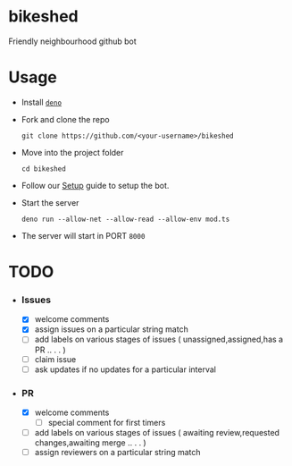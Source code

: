 # bikeshed

Friendly neighbourhood github bot

# Usage

- Install [`deno`](https://deno.land/#installation)

- Fork and clone the repo

  ```
  git clone https://github.com/<your-username>/bikeshed
  ```

- Move into the project folder

  ```
  cd bikeshed
  ```

- Follow our [Setup](https://github.com/daemon1024/bikeshed/blob/main/SETUP.md)
  guide to setup the bot.

- Start the server

  ```
  deno run --allow-net --allow-read --allow-env mod.ts
  ```

- The server will start in PORT `8000`

# TODO

- ### Issues
  - [x] welcome comments
  - [x] assign issues on a particular string match
  - [ ] add labels on various stages of issues ( unassigned,assigned,has a PR ..
        . . )
  - [ ] claim issue
  - [ ] ask updates if no updates for a particular interval
- ### PR
  - [x] welcome comments
    - [ ] special comment for first timers
  - [ ] add labels on various stages of issues ( awaiting review,requested
        changes,awaiting merge .. . . )
  - [ ] assign reviewers on a particular string match
